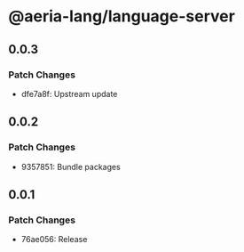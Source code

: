 # @aeria-lang/language-server

## 0.0.3

### Patch Changes

- dfe7a8f: Upstream update

## 0.0.2

### Patch Changes

- 9357851: Bundle packages

## 0.0.1

### Patch Changes

- 76ae056: Release
